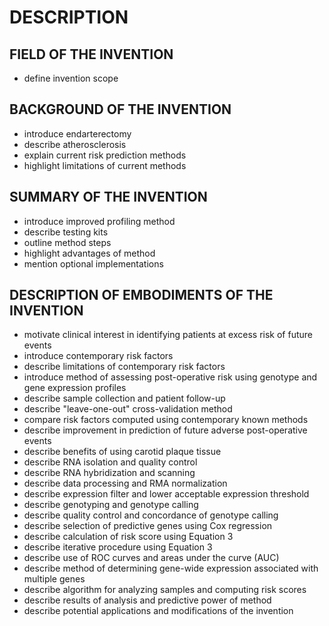 # DESCRIPTION

## FIELD OF THE INVENTION

- define invention scope

## BACKGROUND OF THE INVENTION

- introduce endarterectomy
- describe atherosclerosis
- explain current risk prediction methods
- highlight limitations of current methods

## SUMMARY OF THE INVENTION

- introduce improved profiling method
- describe testing kits
- outline method steps
- highlight advantages of method
- mention optional implementations

## DESCRIPTION OF EMBODIMENTS OF THE INVENTION

- motivate clinical interest in identifying patients at excess risk of future events
- introduce contemporary risk factors
- describe limitations of contemporary risk factors
- introduce method of assessing post-operative risk using genotype and gene expression profiles
- describe sample collection and patient follow-up
- describe "leave-one-out" cross-validation method
- compare risk factors computed using contemporary known methods
- describe improvement in prediction of future adverse post-operative events
- describe benefits of using carotid plaque tissue
- describe RNA isolation and quality control
- describe RNA hybridization and scanning
- describe data processing and RMA normalization
- describe expression filter and lower acceptable expression threshold
- describe genotyping and genotype calling
- describe quality control and concordance of genotype calling
- describe selection of predictive genes using Cox regression
- describe calculation of risk score using Equation 3
- describe iterative procedure using Equation 3
- describe use of ROC curves and areas under the curve (AUC)
- describe method of determining gene-wide expression associated with multiple genes
- describe algorithm for analyzing samples and computing risk scores
- describe results of analysis and predictive power of method
- describe potential applications and modifications of the invention

